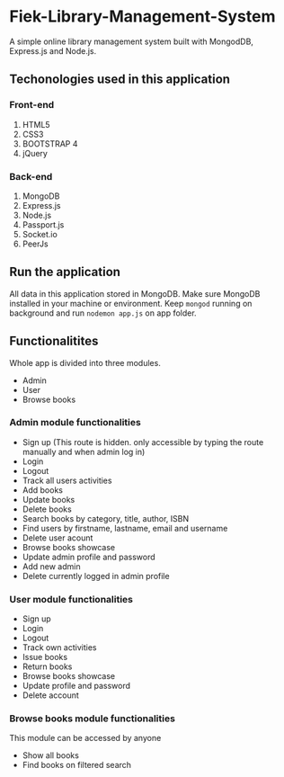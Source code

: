 # Fiek-Library-Management-System
A simple online library management system built with MongodDB, Express.js and Node.js.

## Techonologies used in this application

### Front-end

1. HTML5
2. CSS3
3. BOOTSTRAP 4
4. jQuery

### Back-end

1. MongoDB
2. Express.js
3. Node.js
4. Passport.js
5. Socket.io
6. PeerJs

## Run the application
All data in this application stored in MongoDB. Make sure MongoDB installed in your machine or environment. Keep `mongod` running on background and run `nodemon app.js` on app folder.  

## Functionalitites

Whole app is divided into three modules.

* Admin
* User
* Browse books

### Admin module functionalities
* Sign up (This route is hidden. only accessible by typing the route manually and when admin log in)
* Login
* Logout
* Track all users activities
* Add books
* Update books
* Delete books
* Search books by category, title, author, ISBN
* Find users by firstname, lastname, email and username
* Delete user acount
* Browse books showcase
* Update admin profile and password
* Add new admin
* Delete currently logged in admin profile

### User module functionalities
* Sign up
* Login
* Logout
* Track own activities
* Issue books
* Return books
* Browse books showcase 
* Update profile and password
* Delete account 

### Browse books module functionalities
This module can be accessed by anyone
* Show all books
* Find books on filtered search








